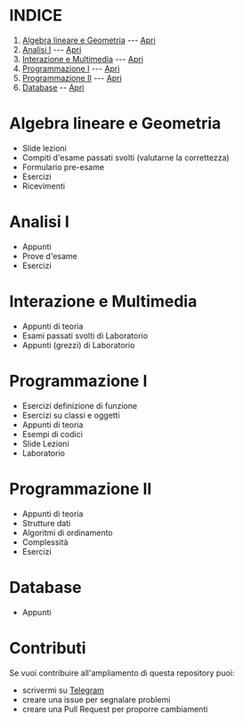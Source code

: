 # INDICE

1. [Algebra lineare e Geometria](#algebra-lineare-e-geometria) --- [Apri](https://github.com/Picred/appunti-e-codici/tree/main/Algebra%20Lineare%20e%20Geometria)
2. [Analisi I](#analisi-i) --- [Apri](https://github.com/Picred/appunti-e-codici/tree/main/Analisi_I)
3. [Interazione e Multimedia](#interazione-e-multimedia) --- [Apri](https://github.com/Picred/appunti-e-codici/tree/main/IEM)
4. [Programmazione I](#programmazione-i) --- [Apri](https://github.com/Picred/appunti-e-codici/tree/main/Programmazione_I)
5. [Programmazione II](#programmazione-ii) --- [Apri](https://github.com/Picred/appunti-e-codici/tree/main/Programmazione_II)
6. [Database](#database) -- [Apri](https://github.com/Picred/appunti-e-codici/tree/main/Database)

# Algebra lineare e Geometria
- Slide lezioni
- Compiti d'esame passati svolti (valutarne la correttezza)
- Formulario pre-esame
- Esercizi
- Ricevimenti

# Analisi I
- Appunti
- Prove d'esame
- Esercizi

# Interazione e Multimedia
- Appunti di teoria
- Esami passati svolti di Laboratorio
- Appunti (grezzi) di Laboratorio

# Programmazione I
- Esercizi definizione di funzione
- Esercizi su classi e oggetti
- Appunti di teoria
- Esempi di codici
- Slide Lezioni
- Laboratorio

# Programmazione II
- Appunti di teoria
- Strutture dati
- Algoritmi di ordinamento
- Complessità
- Esercizi

# Database
- Appunti

# Contributi
Se vuoi contribuire all'ampliamento di questa repository puoi:
- scrivermi su [Telegram](http://telegram.me/picred1)
- creare una issue per segnalare problemi
- creare una Pull Request per proporre cambiamenti
